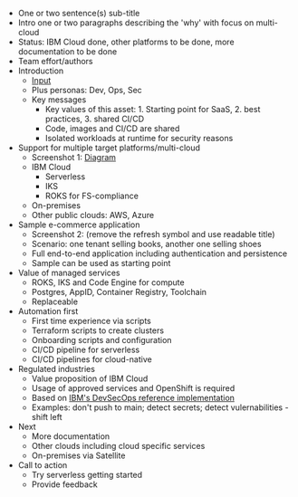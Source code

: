 * One or two sentence(s) sub-title
* Intro one or two paragraphs describing the 'why' with focus on multi-cloud
* Status: IBM Cloud done, other platforms to be done, more documentation to be done
* Team effort/authors
* Introduction 
    * [Input](https://github.com/IBM/multi-tenancy#introduction)
    * Plus personas: Dev, Ops, Sec
    * Key messages
        * Key values of this asset: 1. Starting point for SaaS, 2.  best practices, 3. shared CI/CD
        * Code, images and CI/CD are shared
        * Isolated workloads at runtime for security reasons
* Support for multiple target platforms/multi-cloud
    * Screenshot 1: [Diagram](https://github.com/IBM/multi-tenancy/raw/main/documentation/SaaS-Options.png)
    * IBM Cloud
        * Serverless
        * IKS
        * ROKS for FS-compliance
    * On-premises
    * Other public clouds: AWS, Azure
* Sample e-commerce application
    * Screenshot 2: (remove the refresh symbol and use readable title)
    * Scenario: one tenant selling books, another one selling shoes
    * Full end-to-end application including authentication and persistence
    * Sample can be used as starting point
* Value of managed services
    * ROKS, IKS and Code Engine for compute
    * Postgres, AppID, Container Registry, Toolchain
    * Replaceable 
* Automation first
    * First time experience via scripts
    * Terraform scripts to create clusters
    * Onboarding scripts and configuration
    * CI/CD pipeline for serverless
    * CI/CD pipelines for cloud-native
* Regulated industries
    * Value proposition of IBM Cloud
    * Usage of approved services and OpenShift is required
    * Based on [IBM's DevSecOps reference implementation](https://www.ibm.com/cloud/blog/announcements/devsecops-reference-implementation-for-audit-ready-compliance-across-development-teams#:~:text=The%20reference%20implementation%20of%20DevSecOps,manual%20overrides%20for%20exceptional%20situations)
    * Examples: don't push to main; detect secrets; detect vulernabilities - shift left
* Next
    * More documentation
    * Other clouds including cloud specific services
    * On-premises via Satellite
* Call to action
    * Try serverless getting started 
    * Provide feedback
